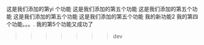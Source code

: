 这是我们添加的第yi 个功能
这是我们添加的第五个功能
这是我们添加的第五个功能
这是我们添加的第五个功能
这是我们添加的第五个功能
我的新功能2
我的第四个功能。。。.
我的第5个功能又成功了
>>>>>>> dev
